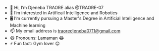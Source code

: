 - 👋 Hi, I’m Djeneba TRAORE alias @TRAORE-07
- 🤖 I’m interested in Artificail Intelligence and Robotics
- 🖥 I’m currently pursuing a Master's Degree in Artificial Intelligence and Machine learning
- 📫 My email address is traoredjeneba0711@gmail.com
- 😄 Pronouns: Lamaman 😂
- ⚡ Fun fact: Gym lover 😍 

<!---
TRAORE-07/TRAORE-07 is a ✨ special ✨ repository because its `README.md` (this file) appears on your GitHub profile.
You can click the Preview link to take a look at your changes.
--->
